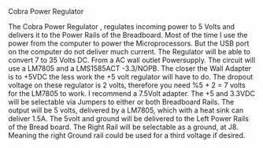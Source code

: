 Cobra Power Regulator

The Cobra Power Regulator , regulates incoming power to 5 Volts and delivers it to the Power Rails of the Breadboard.
Most of the time I use the power from the computer to power the Microprocessors. But the USB port on the computer 
do not deliver much current. The Regulator will be able to convert 7 to 35 Volts DC. From a AC wall outlet Powersupply. 
The circuit will use a LM7805 and a LMS1585ACT -3.3/NOPB. The closer the Wall Adapter is to +5VDC the less work the 
+5 volt regulator will have to do. The dropout voltage on these regulator is 2 volts, therefore you need %5 + 2 = 7 volts 
for the LM7805 to work. I recommend a 7.5Volt adapter. The +5 and 3.3VDC will be selectable via Jumpers to either or 
both Breadboard Rails. The output will be 5 volts, delivered by a LM7805, which with a heat sink can deliver 1.5A. 
The 5volt and ground will be delivered to the Left Power Rails of the Bread board. The Right Rail will be selectable 
as a ground, at J8. Meaning the right Ground rail could be used for a third voltage if desired.
